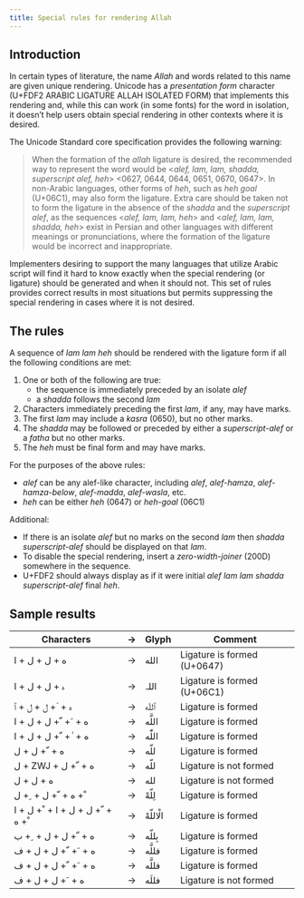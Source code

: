 ```yaml
---
title: Special rules for rendering Allah
---
```



## Introduction

In certain types of literature, the name *Allah* and words related to this name are given unique rendering. Unicode has a *presentation form* character (U+FDF2 ARABIC LIGATURE ALLAH ISOLATED FORM) that implements this rendering and, while this can work (in some fonts) for the word in isolation, it doesn’t help users obtain special rendering in other contexts where it is desired. 

The Unicode Standard core specification provides the following warning:

>When the formation of the *allah* ligature is desired, the recommended way to represent the word would be <*alef, lam, lam, shadda, superscript alef, heh*> <0627, 0644, 0644, 0651, 0670, 0647>. In non-Arabic languages, other forms of *heh*, such as *heh goal* (U+06C1), may also form the ligature. Extra care should be taken not to form the ligature in the absence of the *shadda* and the *superscript alef*, as the sequences <*alef, lam, lam, heh*> and <*alef, lam, lam, shadda, heh*> exist in Persian and other languages with different meanings or pronunciations, where the formation of the ligature would be incorrect and inappropriate.

Implementers desiring to support the many languages that utilize Arabic script will find it hard to know exactly when the special rendering (or ligature) should be generated and when it should not. This set of rules provides correct results in most situations but permits suppressing the special rendering in cases where it is not desired.

## The rules

A sequence of *lam lam heh* should be rendered with the ligature form if all the following conditions are met:

  1. One or both of the following are true:
      * the sequence is immediately preceded by an isolate *alef*
      * a *shadda* follows the second *lam*
  1. Characters immediately preceding the first *lam*, if any, may have marks.
  1. The first *lam* may include a *kasra* (0650), but no other marks.
  1. The *shadda* may be followed or preceded by either a *superscript-alef* or a *fatha* but no other marks.
  1. The *heh* must be final form and may have marks.

For the purposes of the above rules:

  * *alef* can be any alef-like character, including *alef*, *alef-hamza*, *alef-hamza-below*, *alef-madda*, *alef-wasla*, etc.
  * *heh* can be either *heh* (0647) or *heh-goal* (06C1)

Additional:

  * If there is an isolate *alef* but no marks on the second *lam* then *shadda superscript-alef* should be displayed on that *lam*.
  * To disable the special rendering, insert a *zero-width-joiner* (200D) somewhere in the sequence.
  * U+FDF2 should always display as if it were initial *alef lam lam shadda superscript-alef* final *heh*.


## Sample results

Characters | → | Glyph | Comment
---------- | - | ----  | -------
<span class='scheherazadenewL-R normal'>&#x202d;&#x0627; + &#x0644; + &#x0644; + &#x0647;</span> | → | <span dir="rtl" class='scheherazadenew-R normal'> الله	</span> | Ligature is formed (U+0647)
<span class='scheherazadenewL-R normal'>&#x202d;&#x0627; + &#x0644; + &#x0644; + &#x06c1;</span> | → | <span dir="rtl" class='scheherazadenew-R normal'>اللہ	</span> | Ligature is formed (U+06C1)
<span class='scheherazadenewL-R normal'>&#x202d;&#x0671; + &#x0644; + &#x0644; + &#x0651; + &#x0647;</span> | → | <span dir="rtl" class='scheherazadenew-R normal'> ٱللّه </span> | Ligature is formed
<span class='scheherazadenewL-R normal'>&#x202d;&#x0627; + &#x0644; + &#x0644; + &#x0651; + &#x064e; + &#x0647;</span> | → | <span dir="rtl" class='scheherazadenew-R normal'>اللَّه	</span> | Ligature is formed
<span class='scheherazadenewL-R normal'>&#x202d;&#x0627; + &#x0644; + &#x0644; + &#x0651; + &#x0670; + &#x0647;</span> | → | <span dir="rtl" class='scheherazadenew-R normal'>اللّٰه</span> | 	Ligature is formed
<span class='scheherazadenewL-R normal'>&#x202d;&#x0644; + &#x0644; + &#x0651; + &#x0647;</span> | → | <span dir="rtl" class='scheherazadenew-R normal'>&#x0644;&#x0644;&#x0651;&#x0647;</span> | Ligature is formed
<span class='scheherazadenewL-R normal'>&#x202d;&#x0644; + ZWJ + &#x0644; + &#x0651; + &#x0647;</span> | → | <span dir="rtl" class='scheherazadenew-R normal'>&#x0644;&#x200D;&#x0644;&#x0651;&#x0647;</span> | Ligature is not formed
<span class='scheherazadenewL-R normal'>&#x202d;&#x0644; + &#x0644; + &#x0647;</span> | → | <span dir="rtl" class='scheherazadenew-R normal'>&#x0644;&#x0644;&#x0647;</span> | Ligature is not formed
<span class='scheherazadenewL-R normal'>&#x202d;&#x0644; + &#x0650; + &#x0644; + &#x0651; + &#x0647; + &#x0652;</span> | → | <span dir="rtl" class='scheherazadenew-R normal'>لِلّهْ	</span> | Ligature is formed
<span class='scheherazadenewL-R normal'>&#x202d;&#x0627; + &#x0644; + &#x0652; + &#x0627; + &#x0644; + &#x0644; + &#x0651; + &#x0647; + &#x0652;</span> | → | <span dir="rtl" class='scheherazadenew-R normal'>الْاللّهْ	</span> | Ligature is formed
<span class='scheherazadenewL-R normal'>&#x202d;&#x0628; + &#x0650; + &#x0644; + &#x0644; + &#x0651; + &#x0647;</span> | → | <span dir="rtl" class='scheherazadenew-R normal'>بِللّه	</span> | Ligature is formed
<span class='scheherazadenewL-R normal'>&#x202d;&#x0641; + &#x0644; + &#x0644; + &#x0651; + &#x064e; + &#x0647;</span> | → | <span dir="rtl" class='scheherazadenew-R normal'>فللَّه	</span> | Ligature is formed
<span class='scheherazadenewL-R normal'>&#x202d;&#x0641; + &#x0644; + &#x0644; + &#x0651; + &#x064e; + &#x0647;</span> | → | <span dir="rtl" class='scheherazadenew-R normal'>فللَّه	</span> | Ligature is formed
<span class='scheherazadenewL-R normal'>&#x202d;&#x0641; + &#x0644; + &#x0644; + &#x064e; + &#x0647;</span> | → | <span dir="rtl" class='scheherazadenew-R normal'>فللَه	</span> | Ligature is not formed

